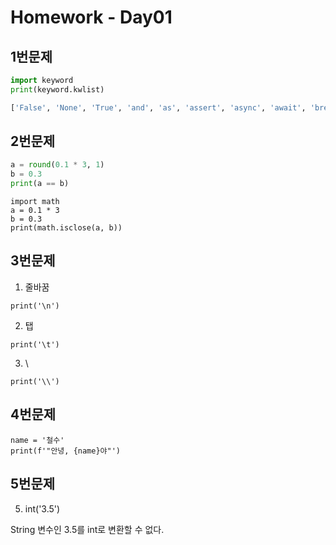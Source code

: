 # Homework - Day01



## 1번문제

```python
import keyword
print(keyword.kwlist)

['False', 'None', 'True', 'and', 'as', 'assert', 'async', 'await', 'break', 'class', 'continue', 'def', 'del', 'elif', 'else', 'except', 'finally', 'for', 'from', 'global', 'if', 'import', 'in', 'is', 'lambda', 'nonlocal', 'not', 'or', 'pass', 'raise', 'return', 'try', 'while', 'with', 'yield']
```



## 2번문제

```python
a = round(0.1 * 3, 1)
b = 0.3 
print(a == b)
```
```
import math
a = 0.1 * 3
b = 0.3 
print(math.isclose(a, b))
```



## 3번문제

1) 줄바꿈

```
print('\n')
```

2) 탭

```
print('\t')
```

3) \

```
print('\\')
```



## 4번문제

```
name = '철수'
print(f'"안녕, {name}야"')
```



## 5번문제

5) int('3.5')

String 변수인 3.5를 int로 변환할 수 없다.

